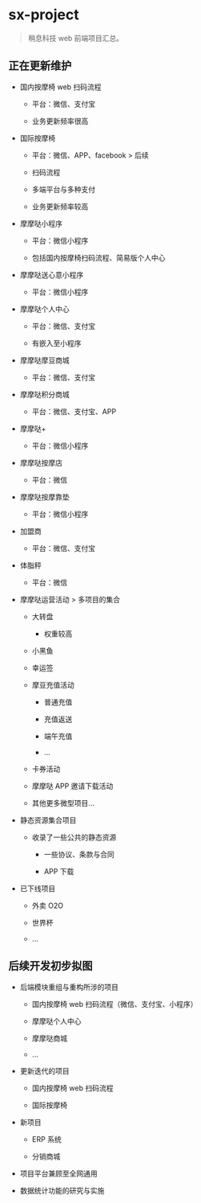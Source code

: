 # sx-project

> 稍息科技 web 前端项目汇总。

## 正在更新维护

+ 国内按摩椅 web 扫码流程

  + 平台：微信、支付宝

  + 业务更新频率很高

+ 国际按摩椅

  + 平台：微信、APP、facebook > 后续

  + 扫码流程

  + 多端平台与多种支付

  + 业务更新频率较高  

+ 摩摩哒小程序

  + 平台：微信小程序

  + 包括国内按摩椅扫码流程、简易版个人中心

+ 摩摩哒送心意小程序

  + 平台：微信小程序

+ 摩摩哒个人中心

  + 平台：微信、支付宝

  + 有嵌入至小程序

+ 摩摩哒摩豆商城

  + 平台：微信、支付宝

+ 摩摩哒积分商城

  + 平台：微信、支付宝、APP

+ 摩摩哒+

  + 平台：微信小程序

+ 摩摩哒按摩店

  + 平台：微信

+ 摩摩哒按摩靠垫

  + 平台：微信小程序

+ 加盟商

  + 平台：微信、支付宝

+ 体脂秤

  + 平台：微信  

+ 摩摩哒运营活动 > 多项目的集合

  + 大转盘

    + 权重较高

  + 小黑鱼

  + 幸运签

  + 摩豆充值活动

    + 普通充值

    + 充值返送

    + 端午充值

    + ...

  + 卡券活动

  + 摩摩哒 APP 邀请下载活动

  + 其他更多微型项目...

+ 静态资源集合项目

  + 收录了一些公共的静态资源

    + 一些协议、条款与合同

    + APP 下载

+ 已下线项目

  + 外卖 O2O

  + 世界杯

  + ...

## 后续开发初步拟图

+ 后端模块重组与重构所涉的项目

  + 国内按摩椅 web 扫码流程（微信、支付宝、小程序）

  + 摩摩哒个人中心

  + 摩摩哒商城

  + ...

+ 更新迭代的项目

  + 国内按摩椅 web 扫码流程

  + 国际按摩椅

+ 新项目

  + ERP 系统

  + 分销商城

+ 项目平台兼顾至全网通用

+ 数据统计功能的研究与实施  
